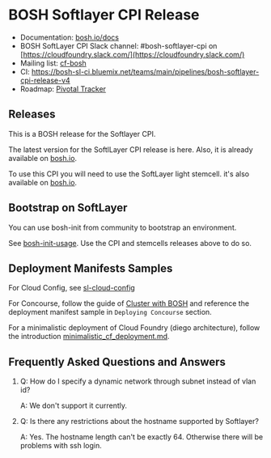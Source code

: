 # BOSH Softlayer CPI Release

* Documentation: [bosh.io/docs](https://bosh.io/docs)
* BOSH SoftLayer CPI Slack channel: #bosh-softlayer-cpi on [https://cloudfoundry.slack.com/](https://cloudfoundry.slack.com/)
* Mailing list: [cf-bosh](https://lists.cloudfoundry.org/pipermail/cf-bosh)
* CI: <https://bosh-sl-ci.bluemix.net/teams/main/pipelines/bosh-softlayer-cpi-release-v4>
* Roadmap: [Pivotal Tracker](https://www.pivotaltracker.com/n/projects/1344876)

## Releases

This is a BOSH release for the Softlayer CPI.

The latest version for the SoftlLayer CPI release is here. Also, it is already available on [bosh.io](http://bosh.io).

To use this CPI you will need to use the SoftLayer light stemcell. it's also available on [bosh.io](http://bosh.io).

## Bootstrap on SoftLayer

You can use bosh-init from community to bootstrap an environment.

See [bosh-init-usage](docs/bosh-init-usage.md). Use the CPI and stemcells releases above to do so.

## Deployment Manifests Samples

For Cloud Config, see [sl-cloud-config](docs/sl-cloud-config.yml)

For Concourse, follow the guide of [Cluster with BOSH](http://concourse.ci/clusters-with-bosh.html) and reference the deployment manifest sample in ```Deploying Concourse``` section.

For a minimalistic deployment of Cloud Foundry (diego architecture), follow the introduction  [minimalistic_cf_deployment.md](docs/minimalistic_cf_deployment.md).

## Frequently Asked Questions and Answers

1. Q: How do I specify a dynamic network through subnet instead of vlan id?

   A: We don't support it currently.

2. Q: Is there any restrictions about the hostname supported by Softlayer?

   A: Yes. The hostname length can't be exactly 64. Otherwise there will be problems with ssh login.
